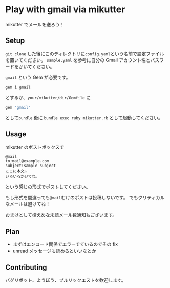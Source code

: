 # Play with gmail via mikutter
mikutter でメールを送ろう！

## Setup
`git clone` した後にこのディレクトリに`config.yaml`という名前で設定ファイルを置いてください。
`sample.yaml` を参考に自分の Gmail アカウント名とパスワードをかいてください。

`gmail` という Gem が必要です。

```sh
gem i gmail
```

とするか、`your/mikutter/dir/Gemfile` に
```ruby
gem 'gmail'
```
として`bundle` 後に `bundle exec ruby mikutter.rb` として起動してください。

## Usage
mikutter のポストボックスで
```
@mail
to:mail@example.com
subject:sample subject
ここに本文☆
いろいろかいてね。
```
という感じの形式でポストしてください。

もし形式を間違っても`@mail`むけのポストは投稿しないです。
でもクリティカルなメールは避けてね！

おまけとして控えめな未読メール数通知もございます。

## Plan
* まずはエンコード関係でエラーでているのでその fix
* unread メッセージも読めるといいなとか

## Contributing
バグリポット、ようぼう、プルリックエストを歓迎します。
